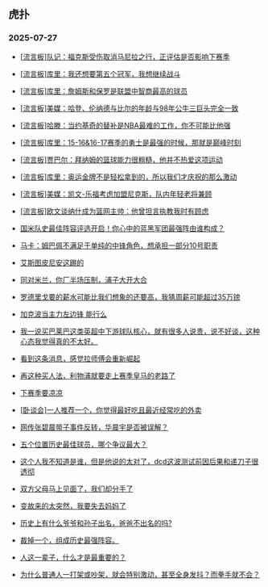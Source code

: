 ## 虎扑 
### 2025-07-27

+ [[流言板]队记：福克斯受伤取消马尼拉之行，正评估是否影响下赛季](https://bbs.hupu.com/633966300.html)

+ [[流言板]库里：我还想要第五个冠军，我想继续战斗](https://bbs.hupu.com/633966072.html)

+ [[流言板]库里：詹姆斯和保罗是联盟中智商最高的球员](https://bbs.hupu.com/633967020.html)

+ [[流言板]美媒：哈登、伦纳德与比尔的年龄与98年公牛三巨头完全一致](https://bbs.hupu.com/633969321.html)

+ [[流言板]哈滕：当约基奇的替补是NBA最难的工作，你不可能比他强](https://bbs.hupu.com/633967523.html)

+ [[流言板]库里：15-16&amp;16-17赛季的勇士是最强的时候，那就是巅峰时刻](https://bbs.hupu.com/633967700.html)

+ [[流言板]贾巴尔：拜纳姆的篮球能力很粗糙，他并不热爱这项运动](https://bbs.hupu.com/633966675.html)

+ [[流言板]库里：奥运金牌不是轻松拿到的，所以我们才庆祝的那么激动](https://bbs.hupu.com/633968151.html)

+ [[流言板]美媒：凯文-乐福考虑加盟尼克斯，队内年轻老将兼顾](https://bbs.hupu.com/633967337.html)

+ [[流言板]欧文谈纳什成为篮网主帅：他曾坦言执教我时有顾虑](https://bbs.hupu.com/633966712.html)

+ [国米队史最佳阵容评选开启！你心中的蓝黑军团最强阵由谁构成？](https://bbs.hupu.com/633961062.html)

+ [马卡：姆巴佩不满足于单纯的中锋角色，想承担一部分10号职责](https://bbs.hupu.com/633959428.html)

+ [艾斯图皮尼安这踢的](https://bbs.hupu.com/633966835.html)

+ [同对米兰，你厂半场压制，浦子大开大合](https://bbs.hupu.com/633966207.html)

+ [罗德里戈要的薪水可能比我们想象的还要高，我猜周薪可能超过35万镑](https://bbs.hupu.com/633960339.html)

+ [加克波当主力左边锋 能行么 ](https://bbs.hupu.com/633966797.html)

+ [我一说买巴莱巴这类英超中下游球队核心，就有很多人说贵，说不好谈，这种心态我觉得真的不太好。](https://bbs.hupu.com/633961252.html)

+ [看到这条消息，感觉拉师傅会重新崛起](https://bbs.hupu.com/633963410.html)

+ [再这种买人法，利物浦就要走上赛季皇马的老路了](https://bbs.hupu.com/633969038.html)

+ [下赛季要凉凉](https://bbs.hupu.com/633966316.html)

+ [[卧谈会]一人推荐一个，你觉得最好吃且最近经常吃的外卖](https://bbs.hupu.com/633967573.html)

+ [网传张碧晨带子事件反转，华晨宇是否被误解？](https://bbs.hupu.com/633965985.html)

+ [五个位置历史最佳球员，哪个争议最大？](https://bbs.hupu.com/633963964.html)

+ [这个人我不知道是谁，但是他说的太对了，dcd这波测试前因后果和递刀子很透彻](https://bbs.hupu.com/633965417.html)

+ [双方父母马上见面了，我们却分手了](https://bbs.hupu.com/633963774.html)

+ [变故来的太突然，我要失去妈妈了](https://bbs.hupu.com/633965371.html)

+ [历史上有什么爷爷和孙子出名，爸爸不出名的吗?](https://bbs.hupu.com/633963600.html)

+ [裁掉一个，组成历史最强阵容。](https://bbs.hupu.com/633963939.html)

+ [人这一辈子，什么才是最重要的？ ](https://bbs.hupu.com/633964191.html)

+ [为什么普通人一打架或吵架，就会特别激动，甚至全身发抖？而拳手就不会？](https://bbs.hupu.com/633963368.html)

